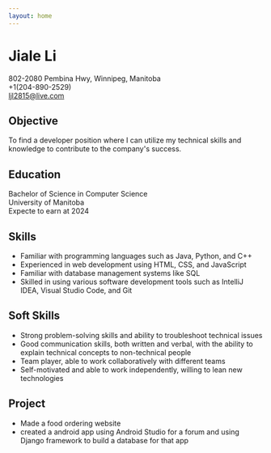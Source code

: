 ```yaml
---
layout: home
---
```

# Jiale Li
802-2080 Pembina Hwy, Winnipeg, Manitoba  
+1(204-890-2529)  
ljl2815@live.com

## Objective  
To find a developer position where I can utilize my technical skills and knowledge to contribute to the company's success.  

## Education  
Bachelor of Science in Computer Science  
University of Manitoba  
Expecte to earn at 2024  

## Skills  
* Familiar with programming languages such as Java, Python, and C++
* Experienced in web development using HTML, CSS, and JavaScript
* Familiar with database management systems like SQL
* Skilled in using various software development tools such as IntelliJ IDEA, Visual Studio Code, and Git  

## Soft Skills  
* Strong problem-solving skills and ability to troubleshoot technical issues
* Good communication skills, both written and verbal, with the ability to explain technical concepts to non-technical people
* Team player, able to work collaboratively with different teams
* Self-motivated and able to work independently, willing to lean new technologies  

## Project  

* Made a food ordering website
* created a android app using Android Studio for a forum and using Django framework to build a database for that app
